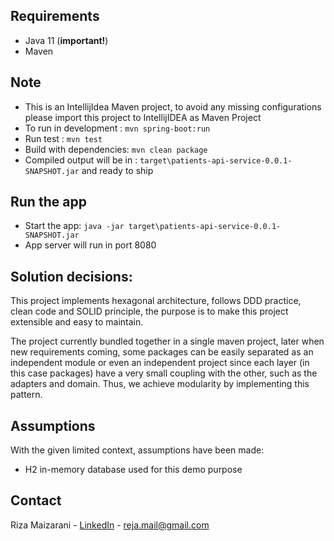 ## Requirements
- Java 11 (**important!**)
- Maven

## Note 

- This is an IntellijIdea Maven project, to avoid any missing configurations please import this project to IntellijIDEA as Maven Project
- To run in development : ```mvn spring-boot:run```
- Run test : ```mvn test```
- Build with dependencies: ```mvn clean package```
- Compiled output will be in : `target\patients-api-service-0.0.1-SNAPSHOT.jar` and ready to ship

## Run the app
- Start the app: `java -jar target\patients-api-service-0.0.1-SNAPSHOT.jar`
- App server will run in port 8080

## Solution decisions:
This project implements hexagonal architecture, follows DDD practice, clean code and SOLID principle, the purpose is to make this project extensible and easy to maintain.

The project currently bundled together in a single maven project, later when new requirements coming, some packages can be easily separated as an independent module or even an independent project 
since each layer (in this case packages) have a very small coupling with the other, such as the adapters and domain. Thus, we achieve modularity by implementing this pattern.


## Assumptions
With the given limited context, assumptions have been made:
 
- H2 in-memory database used for this demo purpose



<!-- CONTACT -->
## Contact

Riza Maizarani - [LinkedIn](https://www.linkedin.com/in/rizam/) - reja.mail@gmail.com

